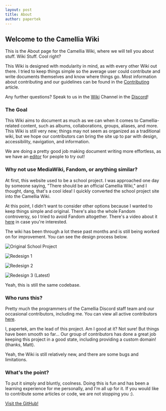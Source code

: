 ```yaml
---
layout: post
title: About
author: papertek
---
```


## Welcome to the Camellia Wiki

This is the About page for the Camellia Wiki, where we will tell you about stuff. Wiki Stuff. Cool right?

This Wiki is designed with modularity in mind, as with every other Wiki out there. I tried to keep things simple so the average user could contribute and write documents themselves and know where things go. Most information about contributing and our guidelines can be found in the [Contributing](/wiki/contributing) article.

Any further questions? Speak to us in the [Wiki](https://discord.com/channels/435720333786480641/1174624963584610334) Channel in the [Discord](https://discord.gg/camellia)!

### The Goal

This Wiki aims to document as much as we can when it comes to Camellia-related content, such as albums, collaborations, groups, aliases, and more. This Wiki is still very new; things may not seem as organized as a traditional wiki, but we hope our contributors can bring the site up to par with design, accessibility, navigation, and information.

We are doing a pretty good job making document writing more effortless, as we have an [editor](/admin/) for people to try out!

### Why not use MediaWiki, Fandom, or anything similar?

At first, this website used to be a school project. I was approached one day by someone saying, "There should be an official Camellia Wiki," and I thought, dang, that's a cool idea! I quickly converted the school project site into the Camellia Wiki.

At this point, I didn't want to consider other options because I wanted to keep things simple and original. There's also the whole Fandom controversy, so I tried to avoid Fandom altogether. There's a video about it [here](https://youtu.be/qcfuA_UAz3I) in case you're interested.

The wiki has been through a lot these past months and is still being worked on for improvement. You can see the design process below.

![Original School Project](https://cdn.camellia.wiki/images/uploads/designold.png)

![Redesign 1](https://cdn.camellia.wiki/images/uploads/designold2.png)

![Redesign 2](https://cdn.camellia.wiki/images/uploads/designold3.png)

![Redesign 3 (Latest)](https://cdn.camellia.wiki/images/uploads/designlatest.png)

Yeah, this is still the same codebase.

### Who runs this?

Pretty much the programmers of the Camellia Discord staff team and our occasional contributors, including me. You can view all active contributors [here](https://github.com/CamelliaCommunity/Wiki/graphs/contributors).

I, papertek, am the lead of this project. Am I good at it? Not sure! But things have been smooth so far... Our group of contributors has done a great job keeping this project in a good state, including providing a custom domain! (thanks, Matt).

Yeah, the Wiki is still relatively new, and there are some bugs and limitations.

### What's the point?

To put it simply and bluntly, coolness. Doing this is fun and has been a learning experience for me personally, and I'm all up for it. If you would like to contribute some articles or code, we are not stopping you :).

[Visit the GitHub!](https://github.com/CamelliaCommunity/Wiki)
